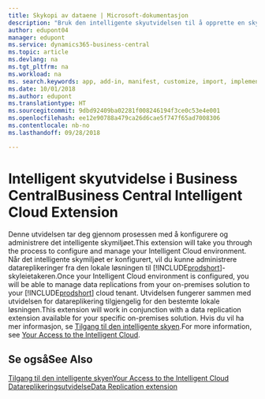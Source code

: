 ```yaml
---
title: Skykopi av dataene | Microsoft-dokumentasjon
description: "Bruk den intelligente skyutvidelsen til å opprette en skykopi av dataene slik at du er koblet til den intelligente skyen."
author: edupont04
manager: edupont
ms.service: dynamics365-business-central
ms.topic: article
ms.devlang: na
ms.tgt_pltfrm: na
ms.workload: na
ms. search.keywords: app, add-in, manifest, customize, import, implement
ms.date: 10/01/2018
ms.author: edupont
ms.translationtype: HT
ms.sourcegitcommit: 9dbd92409ba02281f008246194f3ce0c53e4e001
ms.openlocfilehash: ee12e90788a479ca26d6cae5f747f65ad7008306
ms.contentlocale: nb-no
ms.lasthandoff: 09/28/2018

---
```


# <a name="business-central-intelligent-cloud-extension"></a><span data-ttu-id="96237-103">Intelligent skyutvidelse i Business Central</span><span class="sxs-lookup"><span data-stu-id="96237-103">Business Central Intelligent Cloud Extension</span></span>

<span data-ttu-id="96237-104">Denne utvidelsen tar deg gjennom prosessen med å konfigurere og administrere det intelligente skymiljøet.</span><span class="sxs-lookup"><span data-stu-id="96237-104">This extension will take you through the process to configure and manage your Intelligent Cloud environment.</span></span> <span data-ttu-id="96237-105">Når det intelligente skymiljøet er konfigurert, vil du kunne administrere datareplikeringer fra den lokale løsningen til [!INCLUDE[prodshort](includes/prodshort.md)]-skyleietakeren.</span><span class="sxs-lookup"><span data-stu-id="96237-105">Once your Intelligent Cloud environment is configured, you will be able to manage data replications from your on-premises solution to your [!INCLUDE[prodshort](includes/prodshort.md)] cloud tenant.</span></span> <span data-ttu-id="96237-106">Utvidelsen fungerer sammen med utvidelsen for datareplikering tilgjengelig for den bestemte lokale løsningen.</span><span class="sxs-lookup"><span data-stu-id="96237-106">This extension will work in conjunction with a data replication extension available for your specific on-premises solution.</span></span> <span data-ttu-id="96237-107">Hvis du vil ha mer informasjon, se [Tilgang til den intelligente skyen](about-intelligent-cloud.md).</span><span class="sxs-lookup"><span data-stu-id="96237-107">For more information, see [Your Access to the Intelligent Cloud](about-intelligent-cloud.md).</span></span>  

## <a name="see-also"></a><span data-ttu-id="96237-108">Se også</span><span class="sxs-lookup"><span data-stu-id="96237-108">See Also</span></span>

[<span data-ttu-id="96237-109">Tilgang til den intelligente skyen</span><span class="sxs-lookup"><span data-stu-id="96237-109">Your Access to the Intelligent Cloud</span></span>](about-intelligent-cloud.md)  
[<span data-ttu-id="96237-110">Datareplikeringsutvidelse</span><span class="sxs-lookup"><span data-stu-id="96237-110">Data Replication extension</span></span>](ui-extensions-data-replication.md)  

